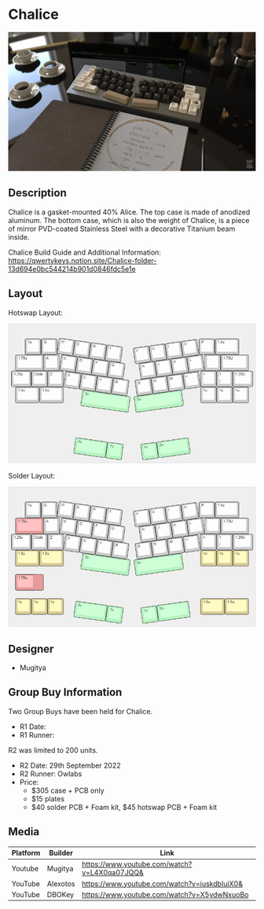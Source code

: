 # Chalice
![](./Images/chalice_cover.png)

## Description
Chalice is a gasket-mounted 40% Alice. The top case is made of anodized aluminum. The bottom case, which is also the weight of Chalice, is a piece of mirror PVD-coated Stainless Steel with a decorative Titanium beam inside.

Chalice Build Guide and Additional Information: https://qwertykeys.notion.site/Chalice-folder-13d694e0bc544214b901d0846fdc5e1e

## Layout
Hotswap Layout:

![](./Images/chalice_layout_hotswap.png)

Solder Layout:

![](./Images/chalice_layout_solder.png)

## Designer
- Mugitya

## Group Buy Information

Two Group Buys have been held for Chalice.
- R1 Date:
- R1 Runner:

R2 was limited to 200 units.
- R2 Date: 29th September 2022
- R2 Runner: Owlabs
- Price:
  - $305 case + PCB only
  - $15 plates
  - $40 solder PCB + Foam kit, $45 hotswap PCB + Foam kit

## Media

| Platform | Builder  | Link                                         |
|----------|----------|----------------------------------------------|
| Youtube  | Mugitya  | https://www.youtube.com/watch?v=L4X0qa07JQQ& |
| YouTube  | Alexotos | https://www.youtube.com/watch?v=iuskdbIuiX0& |
| YouTube  | DBOKey   | https://www.youtube.com/watch?v=X5ydwNxuoBo  |

